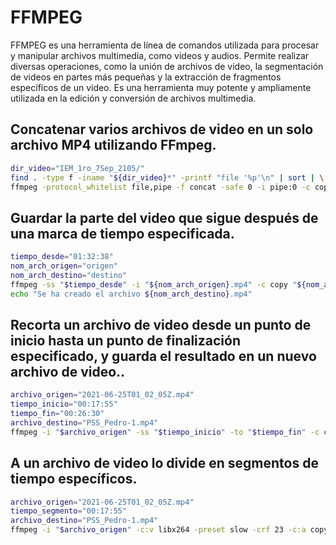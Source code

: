 # FFMPEG
FFMPEG es una herramienta de línea de comandos utilizada para procesar y manipular archivos multimedia, como videos y audios. Permite realizar diversas operaciones, como la unión de archivos de video, la segmentación de videos en partes más pequeñas y la extracción de fragmentos específicos de un video. Es una herramienta muy potente y ampliamente utilizada en la edición y conversión de archivos multimedia.

## Concatenar varios archivos de video en un solo archivo MP4 utilizando FFmpeg.
```sh
dir_video="IEM_1ro_7Sep_2105/"
find . -type f -iname "${dir_video}*" -printf "file '%p'\n" | sort | \
ffmpeg -protocol_whitelist file,pipe -f concat -safe 0 -i pipe:0 -c copy "${dir_video}.mp4"
```
## Guardar la parte del video que sigue después de una marca de tiempo especificada.
```sh
tiempo_desde="01:32:38"
nom_arch_origen="origen"
nom_arch_destino="destino"
ffmpeg -ss "$tiempo_desde" -i "${nom_arch_origen}.mp4" -c copy "${nom_arch_destino}.mp4" && \
echo "Se ha creado el archivo ${nom_arch_destino}.mp4"
```    
## Recorta un archivo de video desde un punto de inicio hasta un punto de finalización especificado, y guarda el resultado en un nuevo archivo de video..
```sh
archivo_origen="2021-06-25T01_02_05Z.mp4"
tiempo_inicio="00:17:55"
tiempo_fin="00:26:30"
archivo_destino="PSS_Pedro-1.mp4"
ffmpeg -i "$archivo_origen" -ss "$tiempo_inicio" -to "$tiempo_fin" -c copy "$archivo_destino"
```

## A un archivo de video lo divide en segmentos de tiempo específicos.
```sh
archivo_origen="2021-06-25T01_02_05Z.mp4"
tiempo_segmento="00:17:55"
archivo_destino="PSS_Pedro-1.mp4"
ffmpeg -i "$archivo_origen" -c:v libx264 -preset slow -crf 23 -c:a copy -map 0 -segment_time "$tiempo_segmento" -f segment -reset_timestamps 1 "$archivo_destino"
```
